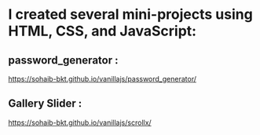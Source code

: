 # I created several mini-projects using HTML, CSS, and JavaScript:

## password_generator :
[](https://sohaib-bkt.github.io/vanillajs/password_generator/)https://sohaib-bkt.github.io/vanillajs/password_generator/

## Gallery Slider :
[](https://sohaib-bkt.github.io/vanillajs/scrollx/)https://sohaib-bkt.github.io/vanillajs/scrollx/
